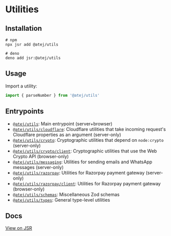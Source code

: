 # Utilities

## Installation

```shell
# npm
npx jsr add @atej/utils

# deno
deno add jsr:@atej/utils
```

## Usage

Import a utility:

```typescript
import { parseNumber } from '@atej/utils'
```

## Entrypoints

- [`@atej/utils`](https://jsr.io/@atej/utils/doc#default): Main entrypoint (server+browser)
- [`@atej/utils/cloudflare`](https://jsr.io/@atej/utils/doc#cloudflare): Cloudflare utilities that
  take incoming request's Cloudflare properties as an argument (server-only)
- [`@atej/utils/crypto`](https://jsr.io/@atej/utils/doc#crypto): Cryptographic utilities that depend
  on `node:crypto` (server-only)
- [`@atej/utils/crypto/client`](https://jsr.io/@atej/utils/doc#crypto/client): Cryptographic
  utilities that use the Web Crypto API (browser-only)
- [`@atej/utils/messaging`](https://jsr.io/@atej/utils/doc#messaging): Utilities for sending emails
  and WhatsApp messages (server-only)
- [`@atej/utils/razorpay`](https://jsr.io/@atej/utils/doc#razorpay): Utilities for Razorpay payment
  gateway (server-only)
- [`@atej/utils/razorpay/client`](https://jsr.io/@atej/utils/doc#razorpay/client): Utilities for
  Razorpay payment gateway (browser-only)
- [`@atej/utils/schemas`](https://jsr.io/@atej/utils/doc#schemas): Miscellaneous Zod schemas
- [`@atej/utils/types`](https://jsr.io/@atej/utils/doc#types): General type-level utilities

## Docs

[View on JSR](https://jsr.io/@atej/utils/doc)
